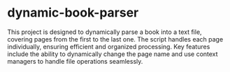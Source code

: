 # dynamic-book-parser
This project is designed to dynamically parse a book into a text file, covering pages from the first to the last one. The script handles each page individually, ensuring efficient and organized processing. Key features include the ability to dynamically change the page name and use context managers to handle file operations seamlessly.
